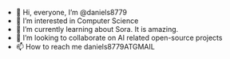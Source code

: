 - 👋 Hi, everyone, I’m @daniels8779
- 👀 I’m interested in Computer Science
- 🌱 I’m currently learning about Sora. It is amazing.
- 💞️ I’m looking to collaborate on AI related open-source projects
- 📫 How to reach me daniels8779ATGMAIL


<!---
daniels8779/daniels8779 is a ✨ special ✨ repository because its `README.md` (this file) appears on your GitHub profile.
You can click the Preview link to take a look at your changes.
--->
